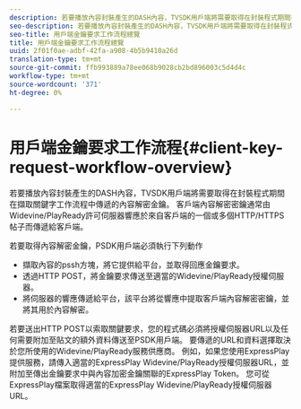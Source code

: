```yaml
---
description: 若要播放內容封裝產生的DASH內容，TVSDK用戶端將需要取得在封裝程式期間在擷取關鍵字工作流程中傳遞的內容解密金鑰。 客戶端內容解密密鑰通常由Widevine/PlayReady許可伺服器響應於來自客戶端的一個或多個HTTP/HTTPS帖子而傳遞給客戶端。
seo-description: 若要播放內容封裝產生的DASH內容，TVSDK用戶端將需要取得在封裝程式期間在擷取關鍵字工作流程中傳遞的內容解密金鑰。 客戶端內容解密密鑰通常由Widevine/PlayReady許可伺服器響應於來自客戶端的一個或多個HTTP/HTTPS帖子而傳遞給客戶端。
seo-title: 用戶端金鑰要求工作流程總覽
title: 用戶端金鑰要求工作流程總覽
uuid: 2f01f0ae-adbf-42fa-a908-4b5b9410a26d
translation-type: tm+mt
source-git-commit: ffb993889a78ee068b9028cb2bd896003c5d4d4c
workflow-type: tm+mt
source-wordcount: '371'
ht-degree: 0%

---
```



# 用戶端金鑰要求工作流程{#client-key-request-workflow-overview}

若要播放內容封裝產生的DASH內容，TVSDK用戶端將需要取得在封裝程式期間在擷取關鍵字工作流程中傳遞的內容解密金鑰。 客戶端內容解密密鑰通常由Widevine/PlayReady許可伺服器響應於來自客戶端的一個或多個HTTP/HTTPS帖子而傳遞給客戶端。

若要取得內容解密金鑰，PSDK用戶端必須執行下列動作

* 擷取內容的pssh方塊，將它提供給平台，並取得回應金鑰要求。
* 透過HTTP POST，將金鑰要求傳送至適當的Widevine/PlayReady授權伺服器。
* 將伺服器的響應傳遞給平台，該平台將從響應中提取客戶端內容解密密鑰，並將其用於內容解密。

若要送出HTTP POST以索取關鍵要求，您的程式碼必須將授權伺服器URL以及任何需要附加至貼文的額外資料傳送至PSDK用戶端。 要傳遞的URL和資料選擇取決於您所使用的Widevine/PlayReady服務供應商。 例如，如果您使用ExpressPlay提供服務，請傳入適當的ExpressPlay Widevine/PlayReady授權伺服器URL，並附加至傳出金鑰要求中與內容加密金鑰關聯的ExpressPlay Token。 您可從ExpressPlay檔案取得適當的ExpressPlay Widevine/PlayReady授權伺服器URL。